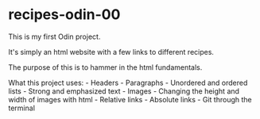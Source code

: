 # recipes-odin-00
This is my first Odin project. 

It's simply an html website with a few links to different recipes.

The purpose of this is to hammer in the html fundamentals.

What this project uses:
    - Headers
    - Paragraphs
    - Unordered and ordered lists
    - Strong and emphasized text
    - Images
    - Changing the height and width of images with html
    - Relative links
    - Absolute links
    - Git through the terminal